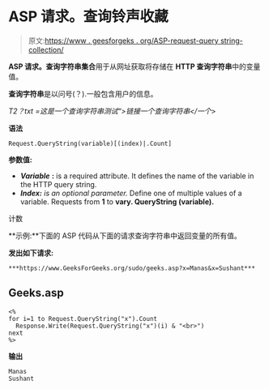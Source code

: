 # ASP 请求。查询铃声收藏

> 原文:[https://www . geesforgeks . org/ASP-request-query string-collection/](https://www.geeksforgeeks.org/asp-request-querystring-collection/)

**ASP 请求。查询字符串集合**用于从网址获取将存储在 **HTTP 查询字符串**中的变量值。

**查询字符串**是以问号(？).一般包含用户的信息。

*T2？txt =这是一个查询字符串测试“>链接一个查询字符串</一个>*

**语法**

```
Request.QueryString(variable)[(index)|.Count] 
```

**参数值:**

*   ***Variable*** **:** is a required attribute. It defines the name of the variable in the HTTP query string.
*   ***Index:** is an optional parameter.* Define one of multiple values of a variable. Requests from **1** to **vary. QueryString (variable).**

计数

**示例:**下面的 ASP 代码从下面的请求查询字符串中返回变量的所有值。

**发出如下请求:**

```
***https://www.GeeksForGeeks.org/sudo/geeks.asp?x=Manas&x=Sushant***
```

## Geeks.asp

```
<%
for i=1 to Request.QueryString("x").Count
  Response.Write(Request.QueryString("x")(i) & "<br>")
next
%>
```

**输出**

```
Manas
Sushant
```